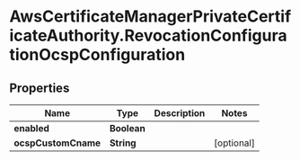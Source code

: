 # AwsCertificateManagerPrivateCertificateAuthority.RevocationConfigurationOcspConfiguration

## Properties

Name | Type | Description | Notes
------------ | ------------- | ------------- | -------------
**enabled** | **Boolean** |  | 
**ocspCustomCname** | **String** |  | [optional] 


